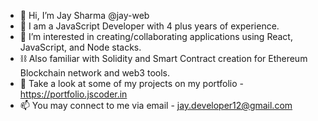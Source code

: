 - 👋 Hi, I’m Jay Sharma @jay-web
- 🧑 I am a JavaScript Developer with 4 plus years of experience.
- 👀 I’m interested in creating/collaborating applications using React, JavaScript, and Node stacks.
- ⛓  Also familiar with Solidity and Smart Contract creation for Ethereum Blockchain network and web3 tools.
- 💼 Take a look at some of my projects on my portfolio - https://portfolio.jscoder.in
- 📫 You may connect to me via email - jay.developer12@gmail.com

<!---
jay-web/jay-web is a ✨ special ✨ repository because its `README.md` (this file) appears on your GitHub profile.
You can click the Preview link to take a look at your changes.
--->
